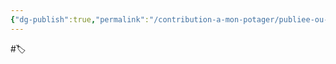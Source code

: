 ```yaml
---
{"dg-publish":true,"permalink":"/contribution-a-mon-potager/publiee-ou-presque/problemes-auxquels-l-education-nationale-se-doit-de-faire-face/"}
---
```


#🏷️ 